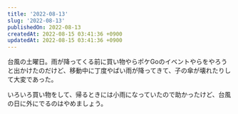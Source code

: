 ```yaml
---
title: '2022-08-13'
slug: '2022-08-13'
publishedOn: 2022-08-13
createdAt: 2022-08-15 03:41:36 +0900
updatedAt: 2022-08-15 03:41:36 +0900
---
```

台風の土曜日。雨が降ってくる前に買い物やらポケGoのイベントやらをやろうと出かけたのだけど、移動中に丁度やばい雨が降ってきて、子の傘が壊れたりして大変であった。

いろいろ買い物をして、帰るときには小雨になっていたので助かったけど、台風の日に外にでるのはやめましょう。
